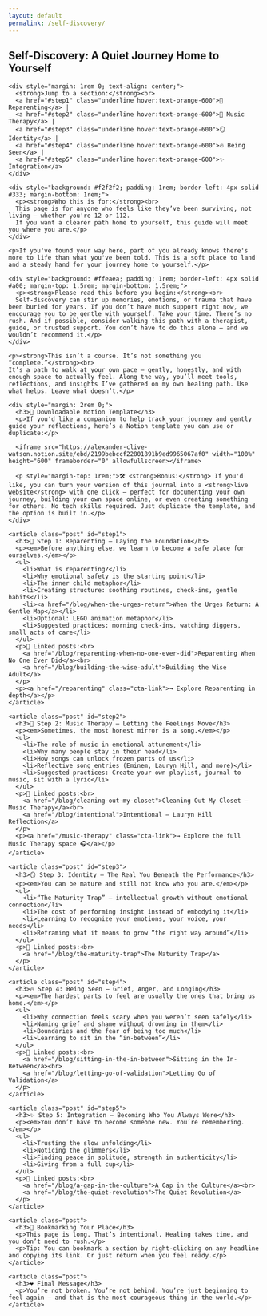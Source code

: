 ```yaml
---
layout: default
permalink: /self-discovery/
---
```


<main>
  <section class="blog-intro">
    <h2>Self-Discovery: A Quiet Journey Home to Yourself</h2>

    <div style="margin: 1rem 0; text-align: center;">
      <strong>Jump to a section:</strong><br>
      <a href="#step1" class="underline hover:text-orange-600">🧸 Reparenting</a> |
      <a href="#step2" class="underline hover:text-orange-600">🎵 Music Therapy</a> |
      <a href="#step3" class="underline hover:text-orange-600">🪞 Identity</a> |
      <a href="#step4" class="underline hover:text-orange-600">🔥 Being Seen</a> |
      <a href="#step5" class="underline hover:text-orange-600">✨ Integration</a>
    </div>

    <div style="background: #f2f2f2; padding: 1rem; border-left: 4px solid #333; margin-bottom: 1rem;">
      <p><strong>Who this is for:</strong><br>
      This page is for anyone who feels like they’ve been surviving, not living — whether you're 12 or 112.  
      If you want a clearer path home to yourself, this guide will meet you where you are.</p>
    </div>

    <p>If you've found your way here, part of you already knows there's more to life than what you've been told. This is a soft place to land and a steady hand for your journey home to yourself.</p>

    <div style="background: #ffeaea; padding: 1rem; border-left: 4px solid #a00; margin-top: 1.5rem; margin-bottom: 1.5rem;">
      <p><strong>Please read this before you begin:</strong><br>
      Self-discovery can stir up memories, emotions, or trauma that have been buried for years. If you don’t have much support right now, we encourage you to be gentle with yourself. Take your time. There’s no rush. And if possible, consider walking this path with a therapist, guide, or trusted support. You don’t have to do this alone — and we wouldn’t recommend it.</p>
    </div>

    <p><strong>This isn’t a course. It’s not something you “complete.”</strong><br>
    It’s a path to walk at your own pace — gently, honestly, and with enough space to actually feel. Along the way, you’ll meet tools, reflections, and insights I’ve gathered on my own healing path. Use what helps. Leave what doesn’t.</p>

    <div style="margin: 2rem 0;">
      <h3>📔 Downloadable Notion Template</h3>
      <p>If you'd like a companion to help track your journey and gently guide your reflections, here’s a Notion template you can use or duplicate:</p>

      <iframe src="https://alexander-clive-watson.notion.site/ebd/2199bebccf22801891b9ed9965067af0" width="100%" height="600" frameborder="0" allowfullscreen></iframe>

      <p style="margin-top: 1rem;">🛠️ <strong>Bonus:</strong> If you'd like, you can turn your version of this journal into a <strong>live website</strong> with one click — perfect for documenting your own journey, building your own space online, or even creating something for others. No tech skills required. Just duplicate the template, and the option is built in.</p>
    </div>
  </section>

  <section class="blog-list">

    <article class="post" id="step1">
      <h3>🧸 Step 1: Reparenting – Laying the Foundation</h3>
      <p><em>Before anything else, we learn to become a safe place for ourselves.</em></p>
      <ul>
        <li>What is reparenting?</li>
        <li>Why emotional safety is the starting point</li>
        <li>The inner child metaphor</li>
        <li>Creating structure: soothing routines, check-ins, gentle habits</li>
        <li><a href="/blog/when-the-urges-return">When the Urges Return: A Gentle Map</a></li>
        <li>Optional: LEGO animation metaphor</li>
        <li>Suggested practices: morning check-ins, watching diggers, small acts of care</li>
      </ul>
      <p>🔗 Linked posts:<br>
        <a href="/blog/reparenting-when-no-one-ever-did">Reparenting When No One Ever Did</a><br>
        <a href="/blog/building-the-wise-adult">Building the Wise Adult</a>
      </p>
      <p><a href="/reparenting" class="cta-link">→ Explore Reparenting in depth</a></p>
    </article>

    <article class="post" id="step2">
      <h3>🎵 Step 2: Music Therapy – Letting the Feelings Move</h3>
      <p><em>Sometimes, the most honest mirror is a song.</em></p>
      <ul>
        <li>The role of music in emotional attunement</li>
        <li>Why many people stay in their head</li>
        <li>How songs can unlock frozen parts of us</li>
        <li>Reflective song entries (Eminem, Lauryn Hill, and more)</li>
        <li>Suggested practices: Create your own playlist, journal to music, sit with a lyric</li>
      </ul>
      <p>🔗 Linked posts:<br>
        <a href="/blog/cleaning-out-my-closet">Cleaning Out My Closet – Music Therapy</a><br>
        <a href="/blog/intentional">Intentional – Lauryn Hill Reflection</a>
      </p>
      <p><a href="/music-therapy" class="cta-link">→ Explore the full Music Therapy space 🎧</a></p>
    </article>

    <article class="post" id="step3">
      <h3>🪞 Step 3: Identity – The Real You Beneath the Performance</h3>
      <p><em>You can be mature and still not know who you are.</em></p>
      <ul>
        <li>“The Maturity Trap” — intellectual growth without emotional connection</li>
        <li>The cost of performing insight instead of embodying it</li>
        <li>Learning to recognize your emotions, your voice, your needs</li>
        <li>Reframing what it means to grow “the right way around”</li>
      </ul>
      <p>🔗 Linked posts:<br>
        <a href="/blog/the-maturity-trap">The Maturity Trap</a>
      </p>
    </article>

    <article class="post" id="step4">
      <h3>🔥 Step 4: Being Seen – Grief, Anger, and Longing</h3>
      <p><em>The hardest parts to feel are usually the ones that bring us home.</em></p>
      <ul>
        <li>Why connection feels scary when you weren’t seen safely</li>
        <li>Naming grief and shame without drowning in them</li>
        <li>Boundaries and the fear of being too much</li>
        <li>Learning to sit in the “in-between”</li>
      </ul>
      <p>🔗 Linked posts:<br>
        <a href="/blog/sitting-in-the-in-between">Sitting in the In-Between</a><br>
        <a href="/blog/letting-go-of-validation">Letting Go of Validation</a>
      </p>
    </article>

    <article class="post" id="step5">
      <h3>✨ Step 5: Integration – Becoming Who You Always Were</h3>
      <p><em>You don’t have to become someone new. You’re remembering.</em></p>
      <ul>
        <li>Trusting the slow unfolding</li>
        <li>Noticing the glimmers</li>
        <li>Finding peace in solitude, strength in authenticity</li>
        <li>Giving from a full cup</li>
      </ul>
      <p>🔗 Linked posts:<br>
        <a href="/blog/a-gap-in-the-culture">A Gap in the Culture</a><br>
        <a href="/blog/the-quiet-revolution">The Quiet Revolution</a>
      </p>
    </article>

    <article class="post">
      <h3>🧭 Bookmarking Your Place</h3>
      <p>This page is long. That’s intentional. Healing takes time, and you don’t need to rush.</p>
      <p>Tip: You can bookmark a section by right-clicking on any headline and copying its link. Or just return when you feel ready.</p>
    </article>

    <article class="post">
      <h3>❤️ Final Message</h3>
      <p>You’re not broken. You’re not behind. You’re just beginning to feel again — and that is the most courageous thing in the world.</p>
    </article>

  </section>
</main>
